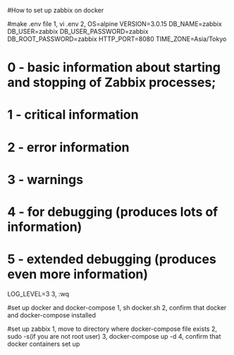 #How to set up zabbix on docker

#make .env file
1, vi .env
2, OS=alpine
   VERSION=3.0.15
   DB_NAME=zabbix
   DB_USER=zabbix
   DB_USER_PASSWORD=zabbix
   DB_ROOT_PASSWORD=zabbix
   HTTP_PORT=8080
   TIME_ZONE=Asia/Tokyo

   # 0 - basic information about starting and stopping of Zabbix processes;
   # 1 - critical information
   # 2 - error information
   # 3 - warnings
   # 4 - for debugging (produces lots of information)
   # 5 - extended debugging (produces even more information)
   LOG_LEVEL=3
3, :wq

#set up docker and docker-compose
1, sh docker.sh
2, confirm that docker and docker-compose installed

#set up zabbix
1, move to directory where docker-compose file exists
2, sudo -s(if you are not root user)
3, docker-compose up -d
4, confirm that docker containers set up
